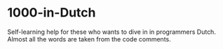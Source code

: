 # 1000-in-Dutch
Self-learning help for these who wants to dive in in programmers Dutch. Almost all the words are taken from the code comments.
